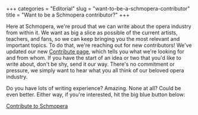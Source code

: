 +++
categories = "Editorial"
slug = "want-to-be-a-schmopera-contributor"
title = "Want to be a Schmopera contributor?"
+++

Here at Schmopera, we're proud that we can write about the opera industry from within it. We want as big a slice as possible of the current artists, teachers, and fans, so we can keep bringing you the most relevant and important topics. To do that, we're reaching out for new contributors! We've updated our new [Contribute page](/about/contribute/), which tells you what we're looking for and from whom. If you have the start of an idea or two that you'd like to write about, don't be shy, send it our way. There's no commitment or pressure, we simply want to hear what you all think of our beloved opera industry.

Do you have lots of writing experience? Amazing. None at all? Could be even better. Either way, if you're interested, hit the big blue button below:

<a href="/about/contribute/" class="btn">Contribute to Schmopera</a>
